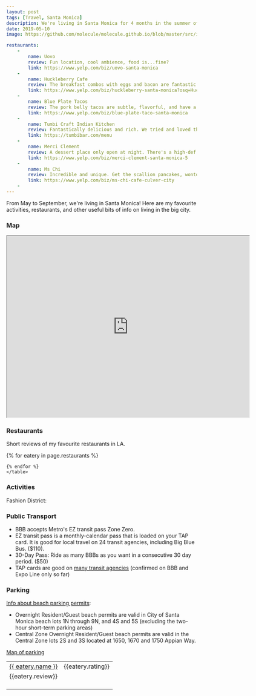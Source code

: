 ```yaml
---
layout: post
tags: [Travel, Santa Monica]
description: We're living in Santa Monica for 4 months in the summer of 2019. These are my notes about what we learned in the city!
date: 2019-05-10
image: https://github.com/molecule/molecule.github.io/blob/master/src/img/roses/thornless-kathleen-harrop.png

restaurants:
    -
        name: Uovo 
        review: Fun location, cool ambience, food is...fine?
        link: https://www.yelp.com/biz/uovo-santa-monica
    -
        name: Huckleberry Cafe
        review: The breakfast combos with eggs and bacon are fantastic. Perfectly cooked potatoes. The biscuit that came with the Country Breakfast was melt-in-your-mouth delicious biscuit perfection. Pastries are good too.
        link: https://www.yelp.com/biz/huckleberry-santa-monica?osq=Huckleberry+Cafe+%26+Bakery
    -
        name: Blue Plate Tacos
        review: The pork belly tacos are subtle, flavorful, and have a delicious texture. 
        link: https://www.yelp.com/biz/blue-plate-taco-santa-monica
    -
        name: Tumbi Craft Indian Kitchen
        review: Fantastically delicious and rich. We tried and loved the Kashmiri Rogan Josh (a lamb dish), Butter Chicken (melt in your mouth), and a sweet potato dosa (this style of dosa is like an enormous extra-crispy crepe - so delicious). 
        link: https://tumbibar.com/menu
    -
        name: Merci Clement
        review: A dessert place only open at night. There's a high-def slow-mo video of dessert construction playing on loop to convince you these people are mad dessert scientists. The belgian waffle square w/ a scoop of ice cream is a joy. We're going back to try their insane cinnamon roll croissant.
        link: https://www.yelp.com/biz/merci-clement-santa-monica-5
    -
        name: Ms Chi
        review: Incredible and unique. Get the scallion pancakes, wontons in chili oil, sizzling pork potstickers, and for dessert a chocolate mochi donut and hedgehog bao. I didn't love the famous cheeseburger potstickers but they are VERY unique.
        link: https://www.yelp.com/biz/ms-chi-cafe-culver-city
    - 
---
```

From May to September, we're living in Santa Monica! Here are my favourite activities, restaurants, and other useful bits of info on living in the big city.

### Map

<iframe src="https://www.google.com/maps/d/u/0/embed?mid=1Q9APvH4IJ2AWszDQ0YZUKJrsuzWIpwS3" width="640" height="480"></iframe>

### Restaurants
Short reviews of my favourite restaurants in LA.

<div>
    <table>
    {% for eatery in page.restaurants %}
        <tr> 
            <td><a href="{{eatery.link}}">{{ eatery.name }}</a></td>
            <td>{{eatery.rating}}</td>
        </tr>
        <tr> 
            <td>{{eatery.review}} <br><br></td>
        </tr>

    {% endfor %}
    </table>
</div><!--end of restayrabts-->

### Activities
Fashion District: 

### Public Transport
- BBB accepts Metro's EZ transit pass Zone Zero.
- EZ transit pass is a monthly-calendar pass that is loaded on your TAP card. It is good for local travel on 24 transit agencies, including Big Blue Bus. ($110).
- 30-Day Pass: Ride as many BBBs as you want in a consecutive 30 day period. ($50)
- TAP cards are good on [many transit agencies](https://www.metro.net/riding/fares/) (confirmed on BBB and Expo Line only so far)

### Parking
[Info about beach parking permits](https://www.smgov.net/Departments/PCD/Permits/Overnight-Resident-Beach-Parking-Permit/):

- Overnight Resident/Guest beach permits are valid in City of Santa Monica beach lots 1N through 9N, and 4S and 5S (excluding the two-hour short-term parking areas)
- Central Zone Overnight Resident/Guest beach permits are valid in the Central Zone lots 2S and 3S located at 1650, 1670 and 1750 Appian Way.

[Map of parking](https://www.smgov.net/uploadedFiles/Departments/PCD/Transportation/Motorists-Parking/City-Parking-Map-Web.pdf)